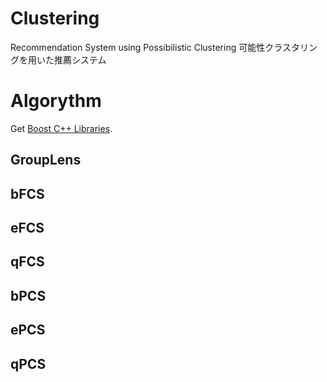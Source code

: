 # Clustering
Recommendation System using Possibilistic Clustering
可能性クラスタリングを用いた推薦システム

# Algorythm
Get [Boost C++ Libraries](https://www.boost.org/).

## GroupLens
## bFCS
## eFCS
## qFCS
## bPCS
## ePCS
## qPCS